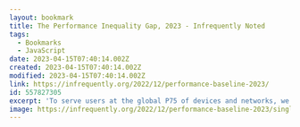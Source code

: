 ```yaml
---
layout: bookmark
title: The Performance Inequality Gap, 2023 - Infrequently Noted
tags:
  - Bookmarks
  - JavaScript
date: 2023-04-15T07:40:14.002Z
created: 2023-04-15T07:40:14.002Z
modified: 2023-04-15T07:40:14.002Z
link: https://infrequently.org/2022/12/performance-baseline-2023/
id: 557827305
excerpt: 'To serve users at the global P75 of devices and networks, we can now afford ~150KiB of HTML/CSS/fonts and ~300-350KiB of JavaScript (gzipped). This is a slight upgrade on last year''s budgets, thanks to device and network improvements. Meanwhile, web developers continue to send more script than is reasonable for 80+% of the world''s users, widening the gap between the haves and the have-nots. This is an ethical crisis for frontend. Meanwhile, the most popular tools and frameworks remain in stubborn denial, but reality is not moved by ignoring it: when digital is the default, slow is exclusionary.'
image: https://infrequently.org/2022/12/performance-baseline-2023/single_core_scores.png
---
```

